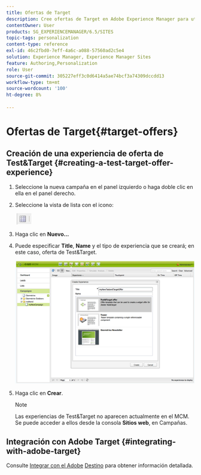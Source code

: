 ```yaml
---
title: Ofertas de Target
description: Cree ofertas de Target en Adobe Experience Manager para utilizarlas en Adobe Target.
contentOwner: User
products: SG_EXPERIENCEMANAGER/6.5/SITES
topic-tags: personalization
content-type: reference
exl-id: 46c2fbd0-7eff-4a6c-a088-57560ad2c5e4
solution: Experience Manager, Experience Manager Sites
feature: Authoring,Personalization
role: User
source-git-commit: 305227eff3c0d6414a5ae74bcf3a74309dccdd13
workflow-type: tm+mt
source-wordcount: '100'
ht-degree: 8%

---
```


# Ofertas de Target{#target-offers}

## Creación de una experiencia de oferta de Test&amp;Target {#creating-a-test-target-offer-experience}

1. Seleccione la nueva campaña en el panel izquierdo o haga doble clic en ella en el panel derecho.
1. Seleccione la vista de lista con el icono:

   ![Vista de lista](do-not-localize/chlimage_1-11.png)

1. Haga clic en **Nuevo...**
1. Puede especificar **Title**, **Name** y el tipo de experiencia que se creará; en este caso, oferta de Test&amp;Target.

   ![chlimage_1-139](assets/chlimage_1-139.png)

1. Haga clic en **Crear**.

   >[!NOTE]
   >
   >Las experiencias de Test&amp;Target no aparecen actualmente en el MCM. Se puede acceder a ellos desde la consola **Sitios web**, en Campañas.

## Integración con Adobe Target {#integrating-with-adobe-target}

Consulte [Integrar con el Adobe](/help/sites-administering/target.md) [Destino](/help/sites-administering/target.md) para obtener información detallada.
